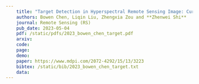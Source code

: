```yaml
---
    title: "Target Detection in Hyperspectral Remote Sensing Image: Current Status and Challenges"
    authors: Bowen Chen, Liqin Liu, Zhengxia Zou and **Zhenwei Shi**
    journal: Remote Sensing (RS)
    pub_date: 2023-05-04
    pdf: /static/pdfs/2023_bowen_chen_target.pdf
    arxiv: 
    code: 
    page: 
    demo: 
    paper: https://www.mdpi.com/2072-4292/15/13/3223
    bibtex: /static/bib/2023_bowen_chen_target.txt
    data:
---
```

    